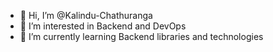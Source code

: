 - 👋 Hi, I’m @Kalindu-Chathuranga
- 👀 I’m interested in Backend and DevOps
- 🌱 I’m currently learning Backend libraries and technologies

<!---
Kalindu-C/Kalindu-C is a ✨ special ✨ repository because its `README.md` (this file) appears on your GitHub profile.
You can click the Preview link to take a look at your changes.
--->
